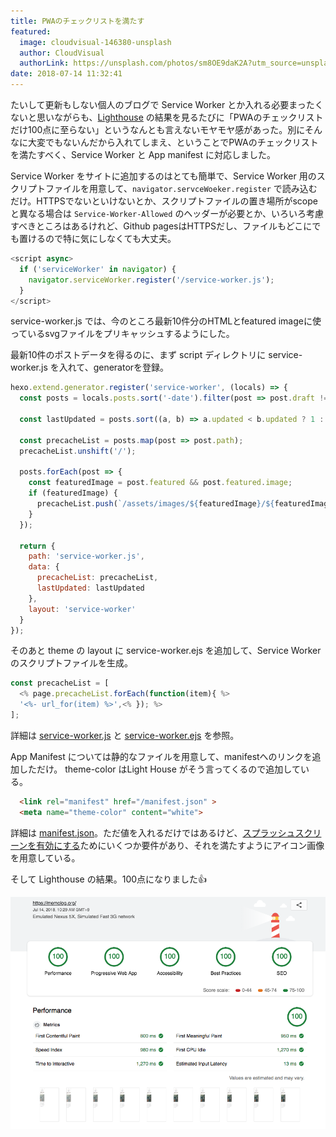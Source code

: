 ```yaml
---
title: PWAのチェックリストを満たす
featured:
  image: cloudvisual-146380-unsplash
  author: CloudVisual
  authorLink: https://unsplash.com/photos/sm8OE9daK2A?utm_source=unsplash&utm_medium=referral&utm_content=creditCopyText
date: 2018-07-14 11:32:41
---
```


たいして更新もしない個人のブログで Service Worker とか入れる必要まったくないと思いながらも、[Lighthouse](https://developers.google.com/web/tools/lighthouse/?hl=ja) の結果を見るたびに「PWAのチェックリストだけ100点に至らない」というなんとも言えないモヤモヤ感があった。別にそんなに大変でもないんだから入れてしまえ、ということでPWAのチェックリストを満たすべく、Service Worker と App manifest に対応しました。<!-- more -->

Service Worker をサイトに追加するのはとても簡単で、Service Worker 用のスクリプトファイルを用意して、`navigator.servceWoeker.register` で読み込むだけ。HTTPSでないといけないとか、スクリプトファイルの置き場所がscopeと異なる場合は `Service-Worker-Allowed` のヘッダーが必要とか、いろいろ考慮すべきところはあるけれど、Github pagesはHTTPSだし、ファイルもどこにでも置けるので特に気にしなくても大丈夫。

```javascript
<script async>
  if ('serviceWorker' in navigator) {
    navigator.serviceWorker.register('/service-worker.js');
  }
</script>
```

service-worker.js では、今のところ最新10件分のHTMLとfeatured imageに使っているsvgファイルをプリキャッシュするようにした。

最新10件のポストデータを得るのに、まず script ディレクトリに service-worker.js を入れて、generatorを登録。

```javascript
hexo.extend.generator.register('service-worker', (locals) => {
  const posts = locals.posts.sort('-date').filter(post => post.draft !== true).limit(10).toArray();

  const lastUpdated = posts.sort((a, b) => a.updated < b.updated ? 1 : -1 )[0].updated.valueOf();

  const precacheList = posts.map(post => post.path);
  precacheList.unshift('/');

  posts.forEach(post => {
    const featuredImage = post.featured && post.featured.image;
    if (featuredImage) {
      precacheList.push(`/assets/images/${featuredImage}/${featuredImage}.svg`);
    }
  });

  return {
    path: 'service-worker.js',
    data: {
      precacheList: precacheList,
      lastUpdated: lastUpdated
    },
    layout: 'service-worker'
  }
});
```

そのあと theme の layout に service-worker.ejs を追加して、Service Worker のスクリプトファイルを生成。

```javascript
const precacheList = [
  <% page.precacheList.forEach(function(item){ %>
  '<%- url_for(item) %>',<% }); %>
];
```

詳細は [service-worker.js](https://github.com/memolog/blog/blob/master/scripts/service-worker.js) と [service-worker.ejs](https://github.com/memolog/blog/blob/master/themes/little-code-bricks/layout/service-worker.ejs) を参照。

App Manifest については静的なファイルを用意して、manifestへのリンクを追加しただけ。 theme-color はLight House がそう言ってくるので追加している。
```html
  <link rel="manifest" href="/manifest.json" >
  <meta name="theme-color" content="white">
```

詳細は [manifest.json](https://github.com/memolog/blog/blob/master/themes/little-code-bricks/source/manifest.json)。ただ値を入れるだけではあるけど、[スプラッシュスクリーンを有効にする](https://developers.google.com/web/tools/lighthouse/audits/custom-splash-screen)ためにいくつか要件があり、それを満たすようにアイコン画像を用意している。

そして Lighthouse の結果。100点になりました👍

![](../../assets/images/lighthouse-100s.png)
